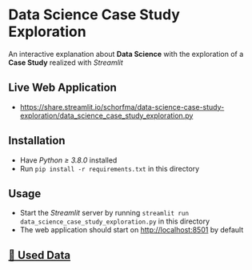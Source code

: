 # Data Science Case Study Exploration

An interactive explanation about **Data Science** with the exploration of a **Case Study** realized with _Streamlit_

## Live Web Application

* <https://share.streamlit.io/schorfma/data-science-case-study-exploration/data_science_case_study_exploration.py>

## Installation

* Have _Python ≥ 3.8.0_ installed
* Run `pip install -r requirements.txt` in this directory

## Usage

* Start the _Streamlit_ server by running `streamlit run data_science_case_study_exploration.py` in this directory
* The web application should start on <http://localhost:8501> by default

## [💾 Used Data](./data)
